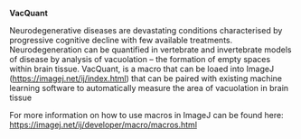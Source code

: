 **VacQuant**

Neurodegenerative diseases are devastating conditions characterised by progressive cognitive decline with few available treatments. 
Neurodegeneration can be quantified in vertebrate and invertebrate models of disease by analysis of vacuolation – the formation of empty spaces within brain tissue. 
VacQuant, is a macro that can be loaed into ImageJ (https://imagej.net/ij/index.html) that can be paired with existing machine learning software to automatically measure the area of vacuolation in brain tissue

For more information on how to use macros in ImageJ can be found here: https://imagej.net/ij/developer/macro/macros.html
